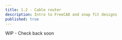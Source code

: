```yaml
---
title: 1.2 - Cable router
description: Intro to FreeCAD and snap fit designs
published: true
---
```


WIP - Check back soon